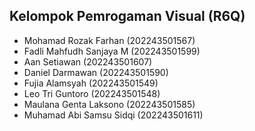 
## Kelompok Pemrogaman Visual (R6Q)

- Mohamad Rozak Farhan (202243501567)
- Fadli Mahfudh Sanjaya M (202243501599)
- Aan Setiawan (202243501607)
- Daniel Darmawan (202243501590)
- Fujia Alamsyah (202243501549)
- Leo Tri Guntoro (202243501548)
- Maulana Genta Laksono (202243501585)
- Muhamad Abi Samsu Sidqi (202243501611)
